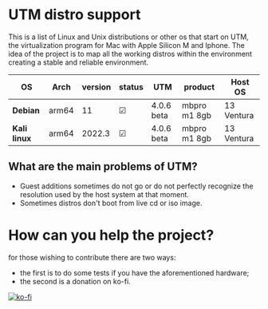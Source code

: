 # UTM distro support
This is a list of Linux and Unix distributions or other os that start on UTM, the virtualization program for Mac with Apple Silicon M and Iphone.
The idea of the project is to map all the working distros within the environment creating a stable and reliable environment.

|       OS           |      Arch     |   version  |    status   |   UTM       |   product     |   Host OS    |
|--------------------|---------------|------------|-------------| ----------- | ------------- | ------------ |
|     **Debian**     |     arm64     |     11     |      ☑      |  4.0.6 beta | mbpro m1 8gb  |  13 Ventura  |
|     **Kali linux** |     arm64     |  2022.3    |      ☑      |  4.0.6 beta | mbpro m1 8gb  |  13 Ventura  |

## What are the main problems of UTM?
- Guest additions sometimes do not go or do not perfectly recognize the resolution used by the host system at that moment.
- Sometimes distros don't boot from live cd or iso image.

# How can you help the project?
for those wishing to contribute there are two ways:
- the first is to do some tests if you have the aforementioned hardware;
- the second is a donation on ko-fi.

[![ko-fi](https://ko-fi.com/img/githubbutton_sm.svg)](https://ko-fi.com/A0A3CDMP9)
